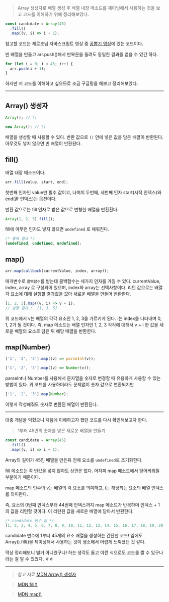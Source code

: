 > Array 생성자로 배열 생성 후 배열 내장 메소드를 체이닝해서 사용하는 것을 보고 코드를 이해하기 위해 정리해보았다.

```js
const candidate = Array(45)
  .fill()
  .map((v, i) => i + 1);
```

참고할 코드는 제로초님 자바스크립트 영상 중 [공뽑기 영상](https://www.youtube.com/watch?v=pj02ViXlm44&list=PLcqDmjxt30RvEEN6eUCcSrrH-hKjCT4wt&index=57)에 있는 코드이다.

빈 배열을 만들고 arr.push()해서 반복문을 돌려도 동일한 결과를 얻을 수 있긴 하다.

```js
for (let i = 0; i < 45; i++) {
  arr.push(i + 1);
}
```

하지만 저 코드를 이해하고 싶으므로 조금 구글링을 해보고 정리해보았다.

---

## Array() 생성자

```js
Array(); // []
```

```js
new Array(); // []
```

배열을 생성할 때 사용할 수 있다.
반환 값으로 `()` 안에 넣은 값을 담은 배열이 반환된다. 아무것도 넣지 않으면 빈 배열이 반환된다.

## fill()

배열 내장 메소드이다.

```js
arr.fill(value, start, end);
```

첫번째 인자인 value만 필수 값이고, 나머지 두번째, 세번째 인자 start(시작 인덱스)와 end(끝 인덱스)는 옵션이다.

반환 값으로는 fill 인자로 받은 값으로 변형한 배열을 반환환다.

```js
Array(1, 2, 3).fill();
```

fill에 아무런 인자도 넣지 않으면 `undefined` 로 채워진다.

```js
/* 출력 결과 */
[undefined, undefined, undefined];
```

## map()

```js
arr.map(callback(currentValue, index, array));
```

매개변수로 `콜백함수`를 받는데 콜백함수는 세가지 인자를 가질 수 있다. currentValue, index, array 로 구성되어 있으며, index와 array는 선택사항이다.
리턴 값으로는 배열 각 요소에 대해 실행할 결과값을 모아 새로운 배열을 만들어 반환한다.

```js
[1, 2, 3].map((v, i) => v + i);
// 실행 결과 :  [1, 3, 5]
```

위 코드에서 v는 배열의 각각 요소인 1, 2, 3을 가르키게 된다. i는 index를 나타내며 0, 1, 2가 될 것이다.
즉, map 메소드는 배열 인자인 1, 2, 3 각각에 대해서 v + i 한 값을 새로운 배열의 요소로 담은 뒤 해당 배열을 반환한다.

## map(Number)

```js
['1', '2', '3'].map((v) => parseInt(v));
```

```js
['1', '2', '3'].map((v) => Number(v));
```

parseInt나 Number를 사용해서 문자열을 숫자로 변경할 때 유용하게 사용할 수 있는 방법이 있다.
위 코드를 사용하더라도 문제없이 숫자 값으로 변환되지만

```js
['1', '2', '3'].map(Number);
```

이렇게 작성해줘도 숫자로 변환된 배열이 반환된다.

---

대충 개념을 익혔으니 처음에 이해하고자 했던 코드를 다시 확인해보고자 한다.

> 1부터 45번의 숫자를 넣은 새로운 배열을 만들기

```js
const candidate = Array(45)
  .fill()
  .map((v, i) => i + 1);
```

Array의 길이가 45인 배열을 만든뒤 전체 요소를 `undefined`로 초기화한다.

fill 메소드는 꼭 빈값을 넣지 않아도 상관은 없다. 어차피 map 메소드에서 덮어씌워질 부분이기 때문이다.

map 메소드의 인수의 v는 배열의 각 요소를 의미하고, i는 해당되는 요소의 배열 인덱스를 의미한다.

즉, 요소의 0번째 인덱스부터 44번째 인덱스까지 map 메소드가 반복하며 인덱스 + 1의 값을 리턴할 것이다. 이 리턴된 값을 새로운 배열에 담아서 반환한다.

```js
/* candidate 변수 값 */
[1, 2, 3, 4, 5, 6, 7, 8, 9, 10, 11, 12, 13, 14, 15, 16, 17, 18, 19, 20, 21, 22, 23, 24, 25, 26, 27, 28, 29, 30, 31, 32, 33, 34, 35, 36, 37, 38, 39, 40, 41, 42, 43, 44, 45];
```

candidate 변수에 1부터 45개의 요소 배열을 생성하는 간단한 코드! 임에도 Array().fill()을 체이닝해서 사용하는 것이 생소해서 어렵게 느껴졌던 것 같다.

막상 정리해보니 별거 아니였구나! 하는 생각도 들고 이런 식으로도 코드를 짤 수 있구나 라는 걸 알 수 있었다. ㅎㅎ

---

> 참고 자료
> [MDN Array() 생성자](https://developer.mozilla.org/ko/docs/Web/JavaScript/Reference/Global_Objects/Array/Array)

> [MDN fill()](https://developer.mozilla.org/ko/docs/Web/JavaScript/Reference/Global_Objects/Array/fill)

> [MDN map()](https://developer.mozilla.org/ko/docs/Web/JavaScript/Reference/Global_Objects/Array/map)
